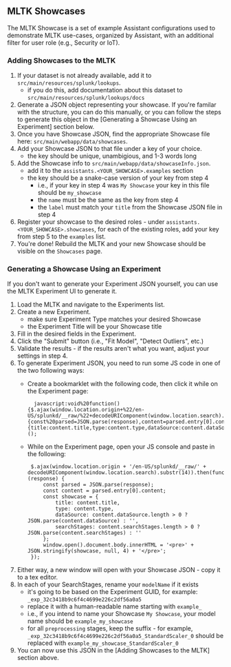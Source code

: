 ## MLTK Showcases

The MLTK Showcase is a set of example Assistant configurations used to demonstrate MLTK use-cases, organized by Assistant, with an additional filter for user role (e.g., Security or IoT).

### Adding Showcases to the MLTK

1. If your dataset is not already available, add it to `src/main/resources/splunk/lookups`.
    * if you do this, add documentation about this dataset to `src/main/resources/splunk/lookups/docs`
2. Generate a JSON object representing your showcase. If you're familar with the structure, you can do this manually, or you can follow the steps to generate this object in the [Generating a Showcase Using an Experiment] section below.
3. Once you have Showcase JSON, find the appropriate Showcase file here: `src/main/webapp/data/showcases`.
4. Add your Showcase JSON to that file under a key of your choice.
    * the key should be unique, unambigious, and 1-3 words long
5. Add the Showcase info to `src/main/webapp/data/showcaseInfo.json`.
    * add it to the `assistants.<YOUR_SHOWCASE>.examples` section
    * the key should be a snake-case version of your key from step 4
        * i.e., if  your key in step 4 was `My Showcase` your key in this file should be `my_showcase`
        * the `name` must be the same as the key from step 4
        * the `label` must match your `title` from the Showcase JSON file in step 4
6. Register your showcase to the desired roles - under `assistants.<YOUR_SHOWCASE>.showcases`, for each of the existing roles, add your key from step 5 to the `examples` list.
7. You're done! Rebuild the MLTK and your new Showcase should be visible on the `Showcases` page.

### Generating a Showcase Using an Experiment

If you don't want to generate your Experiment JSON yourself, you can use the MLTK Experiment UI to generate it.

1. Load the MLTK and navigate to the Experiments list.
2. Create a new Experiment.
    * make sure Experiment Type matches your desired Showcase
    * the Experiment Title will be your Showcase title
3. Fill in the desired fields in the Experiment.
4. Click the "Submit" button (i.e., "Fit Model", "Detect Outliers", etc.)
5. Validate the results - if the results aren't what you want, adjust your settings in step 4.
6. To generate Experiment JSON, you need to run some JS code in one of the two following ways:
    * Create a bookmarklet with the following code, then click it while on the Experiment page:

            javascript:void%20function(){$.ajax(window.location.origin+%22/en-US/splunkd/__raw/%22+decodeURIComponent(window.location.search).substr(14)).then(function(response){const%20parsed=JSON.parse(response),content=parsed.entry[0].content,showcase={title:content.title,type:content.type,dataSource:content.dataSource.length%3E0%3FJSON.parse(content.dataSource):%22%22,searchStages:content.searchStages.length%3E0%3FJSON.parse(content.searchStages):%22%22};window.open().document.body.innerHTML=%22%3Cpre%3E%22+JSON.stringify(showcase,null,4)+%22%3C/pre%3E%22})}();

    *  While on the Experiment page, open your JS console and paste in the following:

            $.ajax(window.location.origin + '/en-US/splunkd/__raw/' + decodeURIComponent(window.location.search).substr(14)).then(function (response) {
                const parsed = JSON.parse(response);
                const content = parsed.entry[0].content;
                const showcase = {
                    title: content.title,
                    type: content.type,
                    dataSource: content.dataSource.length > 0 ? JSON.parse(content.dataSource) : '',
                    searchStages: content.searchStages.length > 0 ? JSON.parse(content.searchStages) : ''
                };
                window.open().document.body.innerHTML = '<pre>' + JSON.stringify(showcase, null, 4) + '</pre>';
            });

7. Either way, a new window will open with your Showcase JSON - copy it to a tex editor.
8. In each of your SearchStages, rename your `modelName` if it exists
    * it's going to be based on the Experiment GUID, for example: `_exp_32c3418b9c6f4c4699e226c2df56a0a5`
    * replace it with a human-readable name starting with `example_`
    * i.e., if you intend to name your Showcase `My Showcase`, your model name should be `example_my_showcase`
    * for all `preprocessing` stages, keep the suffix - for example, `_exp_32c3418b9c6f4c4699e226c2df56a0a5_StandardScaler_0` should be replaced with `example_my_showcase_StandardScaler_0`
9. You can now use this JSON in the [Adding Showcases to the MLTK] section above.